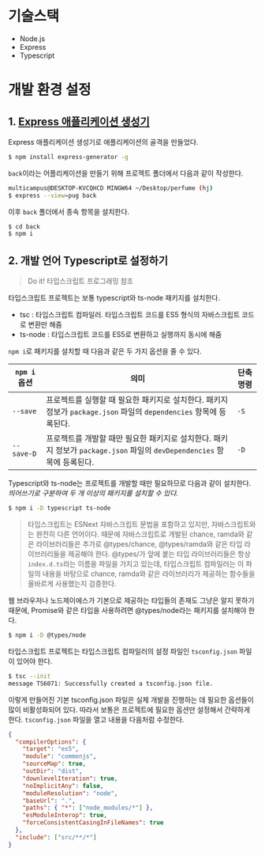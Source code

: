 # 기술스택

* Node.js
* Express
* Typescript

# 개발 환경 설정

## 1. [Express 애플리케이션 생성기](https://expressjs.com/ko/starter/generator.html)

Express 애플리케이션 생성기로 애플리케이션의 골격을 만들었다.

```bash
$ npm install express-generator -g
```

`back`이라는 어플리케이션을 만들기 위해 프로젝트 폴더에서 다음과 같이 작성한다.

```bash
multicampus@DESKTOP-KVCQHCD MINGW64 ~/Desktop/perfume (hj)
$ express --view=pug back
```

이후 `back` 폴더에서 종속 항목을 설치한다.

```bash
$ cd back
$ npm i
```

## 2. 개발 언어 Typescript로 설정하기

> Do it! 타입스크립트 프로그래밍 참조

타입스크립트 프로젝트는 보통 typescript와 ts-node 패키지를 설치한다. 

* tsc : 타입스크립트 컴파일러. 타입스크립트 코드를 ES5 형식의 자바스크립트 코드로 변환만 해줌
* ts-node : 타입스크립트 코드를 ES5로 변환하고 실행까지 동시에 해줌

`npm i`로 패키지를 설치할 때 다음과 같은 두 가지 옵션을 줄 수 있다.

| `npm i` 옵션 | 의미                                                         | 단축 명령 |
| ------------ | ------------------------------------------------------------ | --------- |
| `--save`     | 프로젝트를 실행할 때 필요한 패키지로 설치한다. 패키지 정보가 `package.json` 파일의 `dependencies` 항목에 등록된다. | `-S`      |
| `--save-D`   | 프로젝트를 개발할 때만 필요한 패키지로 설치한다. 패키지 정보가 `package.json` 파일의 `devDependencies` 항목에 등록된다. | `-D`      |

Typescript와 ts-node는 프로젝트를 개발할 때만 필요하므로 다음과 같이 설치한다. *띄어쓰기로 구분하여 두 개 이상의 패키지를 설치할 수 있다.*

```bash
$ npm i -D typescript ts-node
```

> 타입스크립트는 ESNext 자바스크립트 문법을 포함하고 있지만, 자바스크립트와는 완전히 다른 언어이다. 때문에 자바스크립트로 개발된 chance, ramda와 같은 라이브러리들은 추가로 @types/chance, @types/ramda와 같은 타입 라이브러리들을 제공해야 한다. @types/가 앞에 붙는 타입 라이브러리들은 항상 `index.d.ts`라는 이름을 파일을 가지고 있는데, 타입스크립트 컴파일러는 이 파일의 내용을 바탕으로 chance, ramda와 같은 라이브러리가 제공하는 함수들을 올바르게 사용했는지 검증한다.

웹 브라우저나 노드제이에스가 기본으로 제공하는 타입들의 존재도 그냥은 알지 못하기 때문에, Promise와 같은 타입을 사용하려면 @types/node라는 패키지를 설치해야 한다.

```bash
$ npm i -D @types/node
```

타입스크립트 프로젝트는 타입스크립트 컴파일러의 설정 파일인 `tsconfig.json` 파일이 있어야 한다.

```bash
$ tsc --init
message TS6071: Successfully created a tsconfig.json file.
```

이렇게 만들어진 기본 tsconfig.json 파일은 실제 개발을 진행하는 데 필요한 옵션들이 많이 비활성화되어 있다. 따라서 보통은 프로젝트에 필요한 옵션만 설정해서 간략하게 한다. `tsconfig.json` 파일을 열고 내용을 다음처럼 수정한다.

```json
{
  "compilerOptions": {
    "target": "es5",
    "module": "commonjs",
    "sourceMap": true,
    "outDir": "dist",
    "downlevelIteration": true,
    "noImplicitAny": false,
    "moduleResolution": "node",
    "baseUrl": ".",
    "paths": { "*": ["node_modules/*"] },
    "esModuleInterop": true,
    "forceConsistentCasingInFileNames": true
  },
  "include": ["src/**/*"]
}
```


